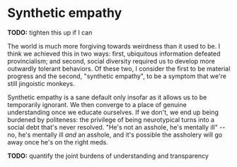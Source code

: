 # Synthetic empathy
**TODO:** tighten this up if I can

The world is much more forgiving towards weirdness than it used to be. I think we achieved this in two ways: first, ubiquitous information defeated provincialism; and second, social diversity required us to develop more outwardly tolerant behaviors. Of these two, I consider the first to be material progress and the second, "synthetic empathy", to be a symptom that we're still jingoistic monkeys.

Synthetic empathy is a sane default only insofar as it allows us to be temporarily ignorant. We then converge to a place of genuine understanding once we educate ourselves. If we don't, we end up being burdened by politeness: the privilege of being neurotypical turns into a social debt that's never resolved. "He's not an asshole, he's mentally ill" -- no, he's mentally ill _and_ an asshole, and it's possible the assholery will go away once he's on the right meds.

**TODO:** quantify the joint burdens of understanding and transparency

